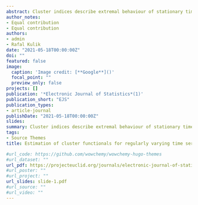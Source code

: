 ```yaml
---
abstract: Cluster indices describe extremal behaviour of stationary time series. We consider their sliding blocks estimators. Using a modern theory of multivariate, regularly varying time series, we obtain central limit theorems under conditions that can be easily verified for a large class of models. In particular, we show that in the Peaks-Over-Threshold framework, sliding and disjoint blocks estimators have the same limiting variance.
author_notes:
- Equal contribution
- Equal contribution
authors:
- admin
- Rafal Kulik
date: "2021-05-18T00:00:00Z"
doi: ""
featured: false
image:
  caption: 'Image credit: [**Google**]()'
  focal_point: ""
  preview_only: false
projects: []
publication: '*Electronic Journal of Statistics*(1)'
publication_short: "EJS"
publication_types:
- article-journal
publishDate: "2021-05-18T00:00:00Z"
slides:
summary: Cluster indices describe extremal behaviour of stationary time series. We consider their sliding blocks estimators. Using a modern theory of multivariate, regularly varying time series, we obtain central limit theorems under conditions that can be easily verified for a large class of models. In particular, we show that in the Peaks-Over-Threshold framework, sliding and disjoint blocks estimators have the same limiting variance.
tags:
- Source Themes
title: Estimation of cluster functionals for regularly varying time series :sliding blocks estimators

#url_code: https://github.com/wowchemy/wowchemy-hugo-themes
#url_dataset: ""
url_pdf: https://projecteuclid.org/journals/electronic-journal-of-statistics/volume-15/issue-1/Estimation-of-cluster-functionals-for-regularly-varying-time-series/10.1214/21-EJS1843.full
#url_poster: ""
#url_project: ""
url_slides: slide-1.pdf
#url_source: ""
#url_video: ""
---
```




